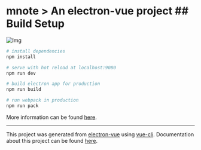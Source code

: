 # mnote > An electron-vue project ## Build Setup

![Img](../../../Illustration/mnote)

``` bash
# install dependencies
npm install

# serve with hot reload at localhost:9080
npm run dev

# build electron app for production
npm run build

# run webpack in production
npm run pack
```


More information can be found [here](https://simulatedgreg.gitbooks.io/electron-vue/content/docs/npm_scripts.html).

---

This project was generated from [electron-vue](https://github.com/SimulatedGREG/electron-vue) using [vue-cli](https://github.com/vuejs/vue-cli). Documentation about this project can be found [here](https://simulatedgreg.gitbooks.io/electron-vue/content/index.html).
